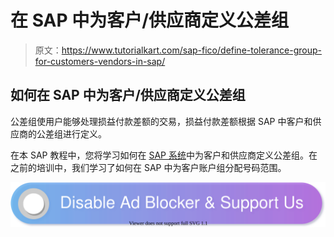 # 在 SAP 中为客户/供应商定义公差组

> 原文：<https://www.tutorialkart.com/sap-fico/define-tolerance-group-for-customers-vendors-in-sap/>

## 如何在 SAP 中为客户/供应商定义公差组

公差组使用户能够处理损益付款差额的交易，损益付款差额根据 SAP 中客户和供应商的公差组进行定义。

在本 SAP 教程中，您将学习如何在 [SAP 系统](https://www.tutorialkart.com/sap/what-is-sap-definition-of-erp-sap-systems/)中为客户和供应商定义公差组。在之前的培训中，我们学习了如何在 SAP 中为客户账户组分配号码范围。

[![](img/925da31b32d6bc3827932f6c8afb11bb.png)](https://www.tutorialkart.com/)